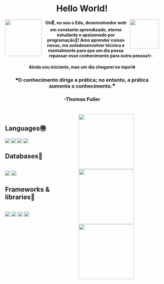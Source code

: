 
<div style="display: inline_block">
  <h1 align='center'>Hello World!</h1>
  <img align='right' width='95em' src='https://images-wixmp-ed30a86b8c4ca887773594c2.wixmp.com/f/4bc8238a-57c9-470b-9cbf-f0ddda6065af/dervhse-5b9125c3-b334-4eda-89b1-5413cde374f0.png?token=eyJ0eXAiOiJKV1QiLCJhbGciOiJIUzI1NiJ9.eyJzdWIiOiJ1cm46YXBwOjdlMGQxODg5ODIyNjQzNzNhNWYwZDQxNWVhMGQyNmUwIiwiaXNzIjoidXJuOmFwcDo3ZTBkMTg4OTgyMjY0MzczYTVmMGQ0MTVlYTBkMjZlMCIsIm9iaiI6W1t7InBhdGgiOiJcL2ZcLzRiYzgyMzhhLTU3YzktNDcwYi05Y2JmLWYwZGRkYTYwNjVhZlwvZGVydmhzZS01YjkxMjVjMy1iMzM0LTRlZGEtODliMS01NDEzY2RlMzc0ZjAucG5nIn1dXSwiYXVkIjpbInVybjpzZXJ2aWNlOmZpbGUuZG93bmxvYWQiXX0.ITUh-g7aQIp2Nf48mj9O51D8gjqC9hYD2ZgCHqFBuQ8'>
  <img align='left' width='120em' src='https://icon-library.com/images/cuphead-icon/cuphead-icon-13.jpg'>
  <h4 align='center'>Oii✌, eu sou o Edu, desenvolvedor web em constante aprendizado, eterno estudante e apaixonado por programação💖! Amo aprender coisas novas, me autodesenvolver técnica e mentalmente para que um dia possa repassar esse conhecimento para outra pessoa✨.</h4>
  <h4 align='center'>Ainda sou iniciante, mas um dia chegarei no topo!🔥</h4>
  <h3 align='center'>❝O conhecimento dirige a prática; no entanto, a prática aumenta o conhecimento.❞</h3>
  <h3 align='center'>-Thomas Fuller</h3>
</div>

#

<div style="display: flex; flex-direction: row;"><br>
  <div align='left'>
   <div align='left'>
    <h2>Languages🉐</h2>
    <img align="center" src="https://img.shields.io/badge/javascript-%23323330.svg?style=for-the-badge&logo=javascript&logoColor=%23F7DF1E">
    <img align="center" src="https://img.shields.io/badge/c%23-%23239120.svg?style=for-the-badge&logo=c-sharp&logoColor=white">
    <img align="center" src="https://img.shields.io/badge/html5-%23E34F26.svg?style=for-the-badge&logo=html5&logoColor=white">
    <img align="center" src="https://img.shields.io/badge/css3-%231572B6.svg?style=for-the-badge&logo=css3&logoColor=white">
   </div>
   <div align='left'>
    <h2>Databases💾<h2/>
    <img align="center" src="https://img.shields.io/badge/MongoDB-%234ea94b.svg?style=for-the-badge&logo=mongodb&logoColor=white">
    <img align="center" src="https://img.shields.io/badge/mysql-%2300f.svg?style=for-the-badge&logo=mysql&logoColor=white">
   </div>
   <div align=left'>
    <h2>Frameworks & libraries🔧<h2/>
    <img align="center" src="https://img.shields.io/badge/react-%2320232a.svg?style=for-the-badge&logo=react&logoColor=%2361DAFB">
    <img align="center" src="https://img.shields.io/badge/SASS-hotpink.svg?style=for-the-badge&logo=SASS&logoColor=white">
    <img align="center" src="https://img.shields.io/badge/Socket.io-black?style=for-the-badge&logo=socket.io&badgeColor=010101">
    <img align="center" src="https://img.shields.io/badge/styled--components-DB7093?style=for-the-badge&logo=styled-components&logoColor=white">
   </div>
  </div>
  <div align='center'>
    <a href="https://github.com/DadoDuuh">
    <img height="180em" src="https://github-readme-stats.vercel.app/api?username=DadoDuuh&show_icons=true&theme=dracula"/>
    <img height="180em" src="https://github-readme-stats.vercel.app/api/top-langs/?username=DadoDuuh&layout=compact&show_icons=true&theme=dracula"/>
    <img height='180em' src="https://github-readme-streak-stats.herokuapp.com/?user=DadoDuuh&theme=dracula"
  </div>
</div>
